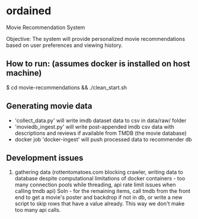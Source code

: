 # ordained
Movie Recommendation System

Objective: The system will provide personalized movie recommendations based on user preferences and viewing history.

## How to run: (assumes docker is installed on host machine)
$ cd movie-recommendations && ./clean_start.sh

## Generating movie data

* 'collect_data.py' will write imdb dataset data to csv in data/raw/ folder
* 'moviedb_ingest.py' will write post-appended imdb csv data with descriptions and reviews if available from TMDB (the movie database)
* docker job 'docker-ingest' will push processed data to recommender db


## Development issues
1. gathering data (rottentomatoes.com blocking crawler, writing data to database despite computational limitations of docker containers - too many connection pools while threading, api rate limit issues when calling tmdb api) Soln - for the remaining items, call tmdb from the front end to get a movie's poster and backdrop if not in db, or write a new script to skip rows that have a value already. This way we don't make too many api calls.